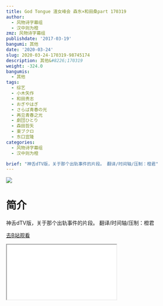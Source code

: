 ```yaml
---
title: God Tongue 渣女峰会 森东×和田桑part 170319
author:
  - 风物诗字幕组
  - 汉中则为橙
zmz: 风物诗字幕组
publishdate: '2017-03-19'
bangumi: 其他
date: '2020-03-24'
slug: 2020-03-24-170319-98745174
description: 其他&#8226;170319
weight: -324.0
bangumis:
  - 其他
tags:
  - 综艺
  - 小木矢作
  - 和田贵志
  - おぎやはぎ
  - さらば青春の光
  - 再见青春之光
  - 劇団ひとり
  - 森田哲矢
  - 東ブクロ
  - 东口宜隆
categories:
  - 风物诗字幕组
  - 汉中则为橙

brief: "神舌dTV版，关于那个出轨事件的片段。 翻译/时间轴/压制：橙君"
---
```

![](https://raw.githubusercontent.com/tcgriffith/owaraisite/master/static/tmpimg/d077d4672d211ff9a2630dbc8269c7ffd0e55ac6.jpg.480.jpg)
# 简介  
神舌dTV版，关于那个出轨事件的片段。
翻译/时间轴/压制：橙君  

[去B站观看](https://www.bilibili.com/video/av98745174/)
<div class ="resp-container"><iframe class="testiframe" src="//player.bilibili.com/player.html?aid=98745174"", scrolling="no", allowfullscreen="true" > </iframe></div> 

